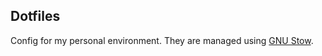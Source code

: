 ## Dotfiles

Config for my personal environment. They are managed using [GNU Stow](https://www.gnu.org/software/stow/).
